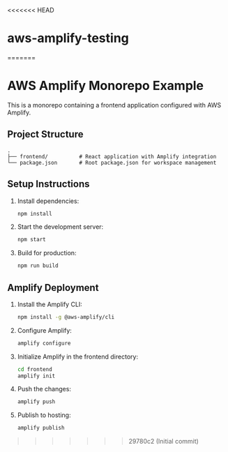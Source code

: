 <<<<<<< HEAD
# aws-amplify-testing
=======
# AWS Amplify Monorepo Example

This is a monorepo containing a frontend application configured with AWS Amplify.

## Project Structure

```
.
├── frontend/          # React application with Amplify integration
└── package.json       # Root package.json for workspace management
```

## Setup Instructions

1. Install dependencies:
   ```bash
   npm install
   ```

2. Start the development server:
   ```bash
   npm start
   ```

3. Build for production:
   ```bash
   npm run build
   ```

## Amplify Deployment

1. Install the Amplify CLI:
   ```bash
   npm install -g @aws-amplify/cli
   ```

2. Configure Amplify:
   ```bash
   amplify configure
   ```

3. Initialize Amplify in the frontend directory:
   ```bash
   cd frontend
   amplify init
   ```

4. Push the changes:
   ```bash
   amplify push
   ```

5. Publish to hosting:
   ```bash
   amplify publish
   ``` 
>>>>>>> 29780c2 (Initial commit)
